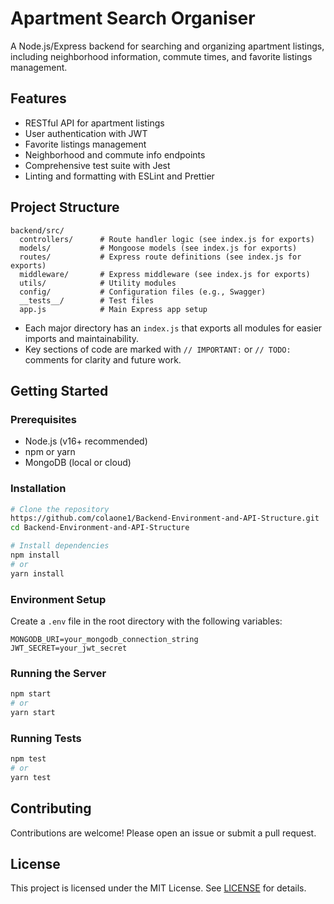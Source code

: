 # Apartment Search Organiser

A Node.js/Express backend for searching and organizing apartment listings, including neighborhood information, commute times, and favorite listings management.

## Features
- RESTful API for apartment listings
- User authentication with JWT
- Favorite listings management
- Neighborhood and commute info endpoints
- Comprehensive test suite with Jest
- Linting and formatting with ESLint and Prettier

## Project Structure

```
backend/src/
  controllers/      # Route handler logic (see index.js for exports)
  models/           # Mongoose models (see index.js for exports)
  routes/           # Express route definitions (see index.js for exports)
  middleware/       # Express middleware (see index.js for exports)
  utils/            # Utility modules
  config/           # Configuration files (e.g., Swagger)
  __tests__/        # Test files
  app.js            # Main Express app setup
```

- Each major directory has an `index.js` that exports all modules for easier imports and maintainability.
- Key sections of code are marked with `// IMPORTANT:` or `// TODO:` comments for clarity and future work.

## Getting Started

### Prerequisites
- Node.js (v16+ recommended)
- npm or yarn
- MongoDB (local or cloud)

### Installation
```bash
# Clone the repository
https://github.com/colaone1/Backend-Environment-and-API-Structure.git
cd Backend-Environment-and-API-Structure

# Install dependencies
npm install
# or
yarn install
```

### Environment Setup
Create a `.env` file in the root directory with the following variables:
```
MONGODB_URI=your_mongodb_connection_string
JWT_SECRET=your_jwt_secret
```

### Running the Server
```bash
npm start
# or
yarn start
```

### Running Tests
```bash
npm test
# or
yarn test
```

## Contributing
Contributions are welcome! Please open an issue or submit a pull request.

## License
This project is licensed under the MIT License. See [LICENSE](./LICENSE) for details. 